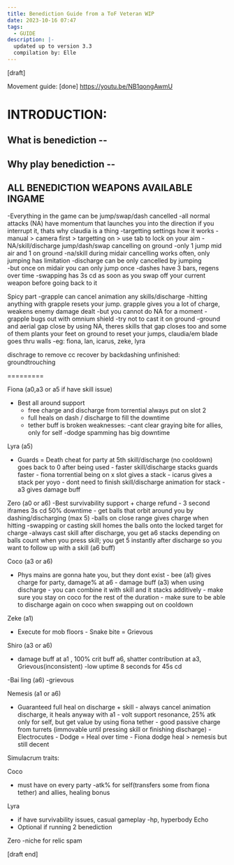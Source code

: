 ```yaml
---
title: Benediction Guide from a ToF Veteran WIP
date: 2023-10-16 07:47
tags:
  - GUIDE
description: |-
  updated up to version 3.3
  compilation by: Elle
---
```

\[draft]

Movement guide: \[done] https://youtu.be/NB1qongAwmU

# **INTRODUCTION:**

## **W﻿hat is benediction --**

## **W﻿hy play benediction --**

## ALL BENEDICTION WEAPONS AVAILABLE INGAME

\-Everything in the game can be jump/swap/dash cancelled
-all normal attacks (NA) have momentum that launches you into the direction if you interrupt it, thats why claudia is a thing
-targetting settings how it works 
	-manual > camera first > targetting on > use tab to lock on your aim
-NA/skill/discharge jump/dash/swap cancelling on ground
-only 1 jump mid air and 1 on ground
-na/skill during midair cancelling works often, only jumping has limitation
	-discharge can be only cancelled by jumping\
			-but once on midair you can only jump once 
	-dashes have 3 bars, regens over time
	-swapping has 3s cd as soon as you swap off your current weapon before going back to it

Spicy part
-grapple can cancel animation any skills/discharge
-hitting anything with grapple resets your jump. grapple gives you a lot of charge, weakens enemy damage dealt
	-but you cannot do NA for a moment
-grapple bugs out with omnium shield
-try not to cast it on ground
-ground and aerial gap close by using NA, theres skills that gap closes too and some of them plants your feet on ground to reset your jumps, claudia/em blade goes thru walls
	-eg: fiona, lan, icarus, zeke, lyra

dischrage to remove cc
recover by backdashing 
unfinished: groundtrouching

\=﻿========

Fiona (a0,a3 or a5 if have skill issue)

* Best all around support
  	- free charge and discharge from torrential always put on slot 2
  	- full heals on dash / discharge to fill the downtime
  	- tether buff is broken
  weaknesses:
  -cant clear graying bite for allies, only for self 
  -dodge spamming has big downtime

Lyra (a5)

* Guards = Death cheat for party at 5th skill/discharge (no cooldown) goes back to 0 after being used
  		- faster skill/discharge stacks guards faster
  		- fiona torrential being on x slot gives a stack
  		- icarus gives a stack per yoyo
  		- dont need to finish skill/discharge animation for stack
  		- a3 gives damage buff
  	

Zero (a0 or a6)
-Best survivability support + charge refund
	- 3 second iframes 3s cd 50% downtime 
	- get balls that orbit around you by dashing/discharging (max 5)
		-balls on close range gives charge when hitting
		-swapping or casting skill homes the balls onto the locked target for charge
		-always cast skill after discharge, you get a6 stacks depending on balls count when you press skill; you get 5 instantly after discharge so you want to follow up with a skill (a6 buff)

Coco (a3 or a6)

* Phys mains are gonna hate you, but they dont exist
  		- bee (a1) gives charge for party, damage% at a6
  		- damage buff (a3) when using discharge
  			- you can combine it with skill and it stacks additively
  			- make sure you stay on coco for the rest of the duration
  			- make sure to be able to discharge again on coco when swapping out on cooldown

Zeke (a1)

* Execute for mob floors
  		- Snake bite = Grievous

Shiro (a3 or a6)

* damage buff at a1 , 100% crit buff a6, shatter contribution at a3, Grievous(inconsistent)
  		-low uptime 8 seconds for 45s cd

\-Bai ling (a6)
-grievous

Nemesis (a1 or a6)

* Guaranteed full heal on discharge + skill 
  		- always cancel animation discharge, it heals anyway with a1
  		- volt support resonance, 25% atk only for self, but get value by using fiona tether
  		- good passive charge from turrets (immovable until pressing skill or finishing discharge)
  		- Electrocutes 
  		- Dodge = Heal over time
  		- Fiona dodge heal > nemesis but still decent

Simulacrum traits: 

Coco 

* must have on every party
  		-atk% for self(transfers some from fiona tether) and allies, healing bonus

Lyra

* if have survivability issues, casual gameplay
  	-hp, hyperbody
  Echo
* Optional if running 2 benediction

Zero
-niche for relic spam

\[draft end]